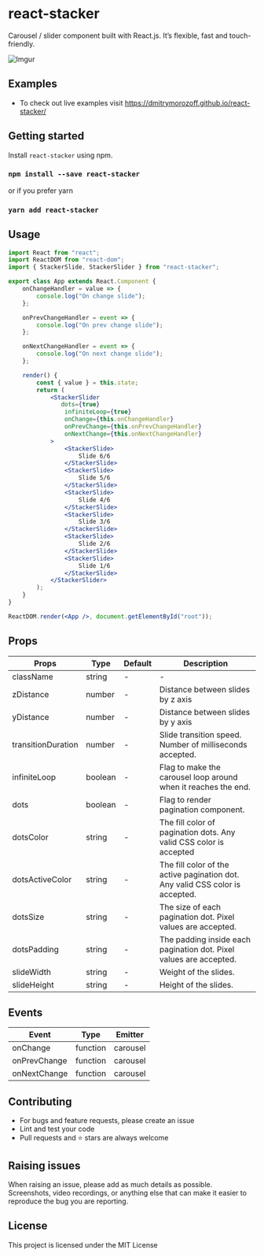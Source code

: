 # react-stacker

Carousel / slider component built with React.js. It’s flexible, fast and touch-friendly.

![Imgur](https://i.imgur.com/4guLYcr.gif)

## Examples

-   To check out live examples visit https://dmitrymorozoff.github.io/react-stacker/

## Getting started

Install `react-stacker` using npm.

### `npm install --save react-stacker`

or if you prefer yarn

### `yarn add react-stacker`

## Usage

```jsx
import React from "react";
import ReactDOM from "react-dom";
import { StackerSlide, StackerSlider } from "react-stacker";

export class App extends React.Component {
    onChangeHandler = value => {
        console.log("On change slide");
    };

    onPrevChangeHandler = event => {
        console.log("On prev change slide");
    };

    onNextChangeHandler = event => {
        console.log("On next change slide");
    };

    render() {
        const { value } = this.state;
        return (
            <StackerSlider
               dots={true}
                infiniteLoop={true}
                onChange={this.onChangeHandler}
                onPrevChange={this.onPrevChangeHandler}
                onNextChange={this.onNextChangeHandler}
            >
                <StackerSlide>
                    Slide 6/6
                </StackerSlide>
                <StackerSlide>
                    Slide 5/6
                </StackerSlide>
                <StackerSlide>
                    Slide 4/6
                </StackerSlide>
                <StackerSlide>
                    Slide 3/6
                </StackerSlide>
                <StackerSlide>
                    Slide 2/6
                </StackerSlide>
                <StackerSlide>
                    Slide 1/6
                </StackerSlide>
            </StackerSlider>
        );
    }
}

ReactDOM.render(<App />, document.getElementById("root"));
```

## Props

| Props              | Type    | Default | Description                                                                   |
| ------------------ | ------- | ------- | ----------------------------------------------------------------------------- |
| className          | string  | -       | -                                                                             |
| zDistance          | number  | -       | Distance between slides by z axis                                             |
| yDistance          | number  | -       | Distance between slides by y axis                                             |
| transitionDuration | number  | -       | Slide transition speed. Number of milliseconds accepted.                      |
| infiniteLoop       | boolean | -       | Flag to make the carousel loop around when it reaches the end.                |
| dots               | boolean | -       | Flag to render pagination component.                                          |
| dotsColor          | string  | -       | The fill color of pagination dots. Any valid CSS color is accepted            |
| dotsActiveColor    | string  | -       | The fill color of the active pagination dot. Any valid CSS color is accepted. |
| dotsSize           | string  | -       | The size of each pagination dot. Pixel values are accepted.                   |
| dotsPadding        | string  | -       | The padding inside each pagination dot. Pixel values are accepted.            |
| slideWidth         | string  | -       | Weight of the slides.                                                         |
| slideHeight        | string  | -       | Height of the slides.                                                         |

## Events

| Event        | Type     | Emitter  |
| ------------ | -------- | -------- |
| onChange     | function | carousel |
| onPrevChange | function | carousel |
| onNextChange | function | carousel |

## Contributing

- For bugs and feature requests, please create an issue
- Lint and test your code
- Pull requests and ⭐ stars are always welcome

## Raising issues

When raising an issue, please add as much details as possible. Screenshots, video recordings, or anything else that can make it easier to reproduce the bug you are reporting.

## License

This project is licensed under the MIT License